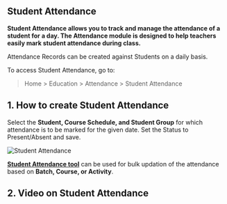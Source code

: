 ## Student Attendance

**Student Attendance allows you to track and manage the attendance of a student for a day. The Attendance module is designed to help teachers easily mark student attendance during class.**

Attendance Records can be created against Students on a daily basis.

To access Student Attendance, go to:

> Home > Education > Attendance > Student Attendance

## 1\. How to create Student Attendance

Select the **Student, Course Schedule, and Student Group** for which attendance is to be marked for the given date. Set the Status to Present/Absent and save.

![Student Attendance](https://docs.erpnext.com/files/education-student-attendance-1.gif)

**[Student Attendance tool](https://docs.erpnext.com/docs/v13/user/manual/en/education/student-attendance-tool)** can be used for bulk updation of the attendance based on **Batch, Course, or Activity**.

## 2\. Video on Student Attendance